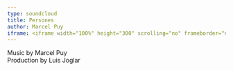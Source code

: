 ```yaml
---
type: soundcloud
title: Persones
author: Marcel Puy
iframe: <iframe width="100%" height="300" scrolling="no" frameborder="no" allow="autoplay" src="https://w.soundcloud.com/player/?url=https%3A//api.soundcloud.com/tracks/372073181&color=%235566b7&auto_play=false&hide_related=false&show_comments=true&show_user=true&show_reposts=false&show_teaser=true&visual=true"></iframe><div style="font-size:10px; color:#cccccc;line-break:anywhere;word-break:normal;overflow:hidden;white-space:nowrap;text-overflow:ellipsis; font-family:Interstate,Lucida Grande,Lucida Sans Unicode,Lucida Sans,Garuda,Verdana,Tahoma,sans-serif;font-weight:100;"><a href="https://soundcloud.com/marcel-puy-772390147" title="Marcel Puy" target="_blank" style="color:#cccccc; text-decoration:none;">Marcel Puy</a> · <a href="https://soundcloud.com/marcel-puy-772390147/persones" title="Persones" target="_blank" style="color:#cccccc; text-decoration:none;">Persones</a></div>
---
```

Music by Marcel Puy<br />
Production by Luis Joglar